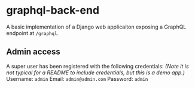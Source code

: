 # graphql-back-end
A basic implementation of a Django web applicaiton exposing a GraphQL endpoint at ```/graphql```.

## Admin access
A super user has been registered with the following credentials: 
*(Note it is not typical for a README to include credentials, but this is a demo app.)*
Username: ```admin```
Email: ```admin@admin.com```
Password: ```admin```